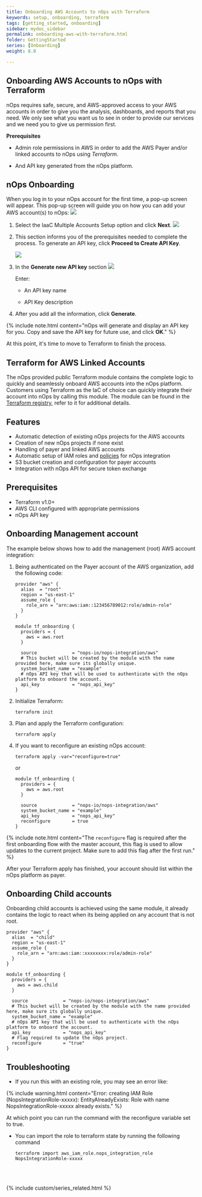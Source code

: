 ```yaml
---
title: Onboarding AWS Accounts to nOps with Terraform
keywords: setup, onboarding, terraform
tags: [getting_started, onboarding]
sidebar: mydoc_sidebar
permalink: onboarding-aws-with-terraform.html
folder: GettingStarted
series: [Onboarding]
weight: 8.0

---
```


## Onboarding AWS Accounts to nOps with Terraform ##

nOps requires safe, secure, and AWS-approved access to your AWS accounts in order to give you the analysis, dashboards, and reports that you need. We only see what you want us to see in order to provide our services and we need you to give us permission first.



**Prerequisites**


* Admin role permissions in AWS in order to add the AWS Payer and/or linked accounts to nOps using _Terraform_.

* And API key generated from the nOps platform.
  


## nOps Onboarding ##


When you log in to your nOps account for the first time, a pop-up screen will appear. This pop-up screen will guide you on how you can add your AWS account(s) to nOps:
    ![](/tmpimg/onboard_start.png)

1. Select the IaaC Multiple Accounts Setup option and click **Next**.
    ![](/tmpimg/terraform_radio.png)
1. This section informs you of the prerequisites needed to complete the process. To generate an API key, click **Proceed to Create API Key**.

    ![](/tmpimg/terraform_intro.png)

1.  In the **Generate new API key** section
    ![](/tmpimg/terraform_generatingkey.png)
    
    Enter:
    * An API key name
  
    * API Key description
  
1. After you add all the information, click **Generate**.


{% include note.html content="nOps will generate and display an API key for you. Copy and save the API key for future use, and click **OK**." %}

At this point, it's time to move to Terraform to finish the process.

## Terraform for AWS Linked Accounts ##

The nOps provided public Terraform module contains the complete logic to quickly and seamlessly onboard AWS accounts into the nOps platform. 
Customers using Terraform as the IaC of choice can quickly integrate their account into nOps by calling this module.
The module can be found in the [Terraform registry](https://registry.terraform.io/modules/nops-io/nops-integration/aws/latest), refer to it for additional details.


## Features ##

- Automatic detection of existing nOps projects for the AWS accounts
- Creation of new nOps projects if none exist
- Handling of payer and linked AWS accounts
- Automatic setup of IAM roles and [policies](iam-policy-nops-free-platform.html) for nOps integration
- S3 bucket creation and configuration for payer accounts
- Integration with nOps API for secure token exchange


## Prerequisites ##

- Terraform v1.0+
- AWS CLI configured with appropriate permissions
- nOps API key


## Onboarding Management account ##

The example below shows how to add the management (root) AWS account integration:


1. Being authenticated on the Payer account of the AWS organization, add the following code:
    ```hcl
    provider "aws" {
      alias  = "root"
      region = "us-east-1"
      assume_role {
        role_arn = "arn:aws:iam::123456789012:role/admin-role"
      }
    }
    
    module tf_onboarding {
      providers = {
        aws = aws.root
      }
    
      source             = "nops-io/nops-integration/aws"
      # This bucket will be created by the module with the name provided here, make sure its globally unique.
      system_bucket_name = "example"
      # nOps API key that will be used to authenticate with the nOps platform to onboard the account.
      api_key            = "nops_api_key"
    }
    ```

3. Initialize Terraform:

    ```hcl
    terraform init
    ```

4. Plan and apply the Terraform configuration:

    ```hcl
    terraform apply
    ```

5. If you want to reconfigure an existing nOps account:
    ```hcl
    terraform apply -var="reconfigure=true"
    ```

    or

    ```hcl
    module tf_onboarding {
      providers = {
        aws = aws.root
      }
    
      source             = "nops-io/nops-integration/aws"
      system_bucket_name = "example"
      api_key            = "nops_api_key"
      reconfigure        = true
    }
    ```

{% include note.html content="The `reconfigure` flag is required after the first onboarding flow with the master account, this flag is used to allow updates to the current project. Make sure to add this flag after the first run." %}

After your Terraform apply has finished, your account should list within the nOps platform as payer.

## Onboarding Child accounts ##

Onboarding child accounts is achieved using the same module, it already contains the logic to react when its being applied on any account that is not root.

```hcl
provider "aws" {
  alias  = "child"
  region = "us-east-1"
  assume_role {
    role_arn = "arn:aws:iam::xxxxxxxx:role/admin-role"
  }
}

module tf_onboarding {
  providers = {
    aws = aws.child
  }

  source             = "nops-io/nops-integration/aws"
  # This bucket will be created by the module with the name provided here, make sure its globally unique.
  system_bucket_name = "example"
  # nOps API key that will be used to authenticate with the nOps platform to onboard the account.
  api_key            = "nops_api_key"
  # Flag required to update the nOps project.
  reconfigure        = "true"
}
```

## Troubleshooting ##

- If you run this with an existing role, you may see an error like:

{% include warning.html content="Error: creating IAM Role (NopsIntegrationRole-xxxxx): EntityAlreadyExists: Role with name NopsIntegrationRole-xxxxx already exists." %}

At which point you can run the command with the reconfigure variable set to true.

- You can import the role to terraform state by running the following command

    ```hcl
    terraform import aws_iam_role.nops_integration_role NopsIntegrationRole-xxxxx
    ```


<br/><br/>

{% include custom/series_related.html %}
